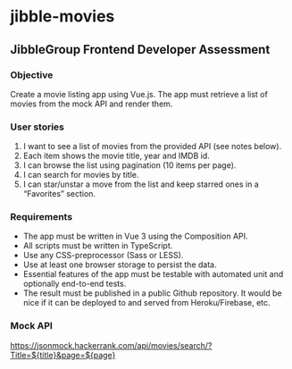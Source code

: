 # jibble-movies

## JibbleGroup Frontend Developer Assessment

### Objective

Create a movie listing app using Vue.js. The app must retrieve a list of movies from the mock
API and render them.

### User stories

1. I want to see a list of movies from the provided API (see notes below).
2. Each item shows the movie title, year and IMDB id.
3. I can browse the list using pagination (10 items per page).
4. I can search for movies by title.
5. I can star/unstar a move from the list and keep starred ones in a “Favorites” section.

### Requirements

- The app must be written in Vue 3 using the Composition API.
- All scripts must be written in TypeScript.
- Use any CSS-preprocessor (Sass or LESS).
- Use at least one browser storage to persist the data.
- Essential features of the app must be testable with automated unit and optionally
  end-to-end tests.
- The result must be published in a public Github repository. It would be nice if it can be
  deployed to and served from Heroku/Firebase, etc.

### Mock API

https://jsonmock.hackerrank.com/api/movies/search/?Title=${title}&page=${page}
